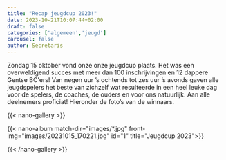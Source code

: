 ```yaml
---
title: "Recap jeugdcup 2023!"
date: 2023-10-21T10:07:44+02:00
draft: false
categories: ['algemeen','jeugd']
carousel: false
author: Secretaris
---
```

Zondag 15 oktober vond onze onze jeugdcup plaats. Het was een overweldigend succes met meer dan 100 inschrijvingen en 12 dappere Gentse BC'ers! Van negen uur ’s ochtends tot zes uur ’s avonds gaven alle jeugdspelers het beste van zichzelf wat resulteerde in een heel leuke dag voor de spelers, de coaches, de ouders en voor ons natuurlijk. Aan alle deelnemers proficiat! Hieronder de foto’s van de winnaars.


{{< nano-gallery  >}}

  {{< nano-album match-dir="images/*.jpg" front-img="images/20231015_170221.jpg" id="1" title="Jeugdcup 2023">}}

{{< /nano-gallery >}}